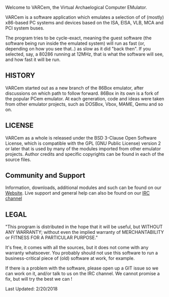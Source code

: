 Welcome to VARCem, the Virtual Archaelogical Computer EMulator.

VARCem is a software application which emulates a selection of of (mostly)
x86-based PC systems and devices based on the ISA, EISA, VLB, MCA and PCI
system buses.

The program tries to be cycle-exact, meaning the guest software (the software
being run inside the emulated system) will run as fast (or, depending on how
you see that..) as slow as it did "back then".  If you selected, say, a 80286
running at 12MHz, that is what the software will see, and how fast it will be
run.


HISTORY
-------
VARCem started out as a new branch of the 86Box emulator, after discussions 
on which path to follow forward. 86Box in its own is a fork of the popular
PCem emulator. At each generation, code and ideas were taken from other
emulator projects, such as DOSBox, Vbox, MAME, Qemu and so on.


LICENSE
-------
VARCem as a whole is released under the BSD 3-Clause Open Software License,
which is compatible with the GPL (GNU Public License) version 2 or later that
is used by many of the modules imported from other emulator projects. Author
credits and specific copyrights can be found in each of the source files.


Community and Support
---------------------
Information, downloads, additional modules and such can be found on our
[Website](http://varcem.dyndns.org/). Live support and general help can
also be found on our [IRC channel](https://kiwiirc.com/client/irc.rol.im/?nick=VARCem_Guest|?#VARCem)


LEGAL
-----
"This program is  distributed in the hope that it will be useful, but
WITHOUT   ANY  WARRANTY;  without  even   the  implied  warranty  of
MERCHANTABILITY  or FITNESS  FOR A PARTICULAR  PURPOSE."

It's free, it comes with all the sources, but it does not come with
any warranty whatsoever. You probably should not use this software to run
a business-critical piece of (old) software at work, for example.

If there is a problem with the software, please open up a GIT issue so we
can work on it, and/or talk to us on the IRC channel. We cannot promise a
fix, but will try the best we can !


Last Updated: 2/20/2018
